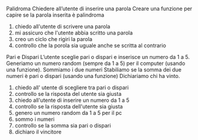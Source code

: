 Palidroma
Chiedere all’utente di inserire una parola
Creare una funzione per capire se la parola inserita è palindroma

1) chiedo all'utente di scrivere una parola
2) mi assicuro che l'utente abbia scritto una parola 
3) creo un ciclo che rigiri la parola
4) controllo che la porola sia uguale anche se scritta al contrario






Pari e Dispari
L’utente sceglie pari o dispari e inserisce un numero da 1 a 5.
Generiamo un numero random (sempre da 1 a 5) per il computer (usando una funzione).
Sommiamo i due numeri Stabiliamo se la somma dei due numeri è pari o dispari (usando una funzione)
Dichiariamo chi ha vinto.


1) chiedo all' utente di scegliere tra pari o dispari
2) controllo se la risposta del utente sia giusta
3) chiedo all'utente di inserire un numero da 1 a 5 
4) controllo se la risposta dell'utente sia giusta
5) genero un numero random da 1 a 5 per il pc
6) sommo i numeri
7) controllo se la somma sia pari o dispari
8) dichiaro il vincitore


